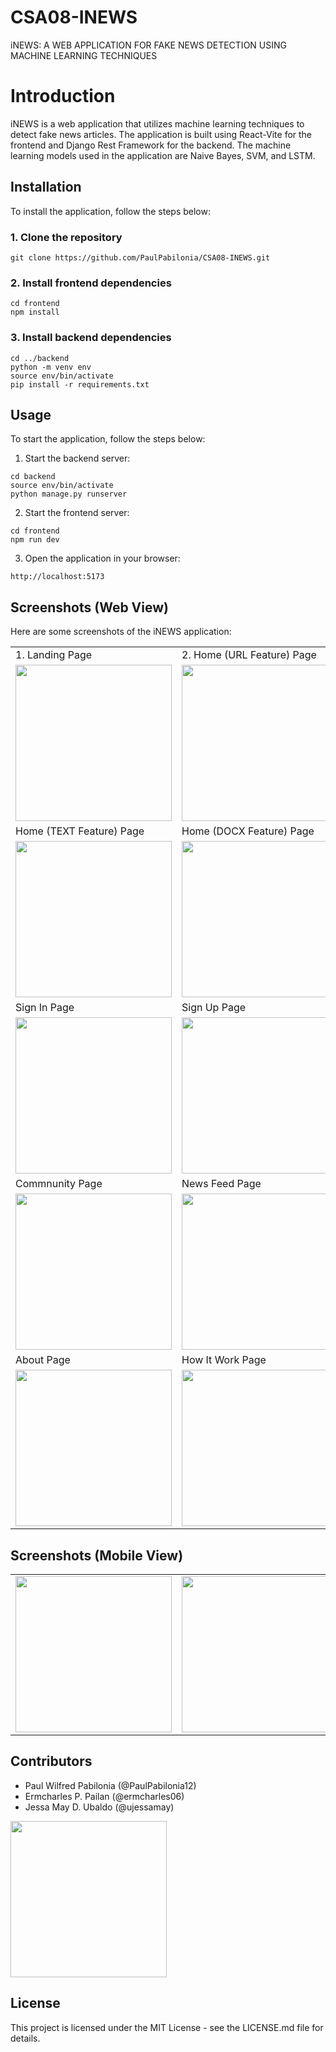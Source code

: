 # CSA08-INEWS
iNEWS: A WEB APPLICATION FOR FAKE NEWS DETECTION USING MACHINE LEARNING TECHNIQUES

# Introduction
iNEWS is a web application that utilizes machine learning techniques to detect fake news articles. The application is built using React-Vite for the frontend and Django Rest Framework for the backend. The machine learning models used in the application are Naive Bayes, SVM, and LSTM.

## Installation
To install the application, follow the steps below:

### 1. Clone the repository
```git clone https://github.com/PaulPabilonia/CSA08-INEWS.git```

### 2. Install frontend dependencies
```
cd frontend
npm install
```

### 3. Install backend dependencies
```
cd ../backend
python -m venv env
source env/bin/activate
pip install -r requirements.txt
```

## Usage
To start the application, follow the steps below:
1. Start the backend server:
```
cd backend
source env/bin/activate
python manage.py runserver
```
2. Start the frontend server:
```
cd frontend
npm run dev
```
3. Open the application in your browser:
```
http://localhost:5173
```

## Screenshots (Web View)
Here are some screenshots of the iNEWS application:


<table>
  <tr>
    <td>1. Landing Page </td>
    <td>2. Home (URL Feature) Page</td>
  </tr>
  <tr>
    <td><img src="https://github.com/PaulPabilonia/CSA08-INEWS/blob/main/images/landing_page.png" height="250" ></td>
    <td><img src="https://github.com/PaulPabilonia/CSA08-INEWS/blob/main/images/home_url_page.png" height="250" ></td>
  </tr>
  <tr>
    <td>Home (TEXT Feature) Page</td>
    <td>Home (DOCX Feature) Page</td>
  </tr>
  <tr>
    <td><img src="https://github.com/PaulPabilonia/CSA08-INEWS/blob/main/images/home_text_page.png" height="250"></td>
    <td><img src="https://github.com/PaulPabilonia/CSA08-INEWS/blob/main/images/home_docs_page.png" height="250"></td>
  </tr>
  <tr>
    <td>Sign In Page</td>
    <td>Sign Up Page</td>
  </tr>
  <tr>
    <td><img src="https://github.com/PaulPabilonia/CSA08-INEWS/blob/main/images/login_page.png" height="250"></td>
    <td><img src="https://github.com/PaulPabilonia/CSA08-INEWS/blob/main/images/signup_page.png" height="250"></td>
  </tr>
  <tr>
    <td>Commnunity Page</td>
    <td>News Feed Page</td>
  </tr>
  <tr>
    <td><img src="https://github.com/PaulPabilonia/CSA08-INEWS/blob/main/images/community_page.png" height="250"></td>
    <td><img src="https://github.com/PaulPabilonia/CSA08-INEWS/blob/main/images/newsfeed_page.png" height="250"></td>
  </tr>
   <tr>
    <td>About Page</td>
    <td>How It Work Page</td>
  </tr>
  <tr>
    <td><img src="https://github.com/PaulPabilonia/CSA08-INEWS/blob/main/images/about_page.png" height="250"></td>
    <td><img src="https://github.com/PaulPabilonia/CSA08-INEWS/blob/main/images/how_page.png" height="250"></td>
  </tr>
</table>

## Screenshots (Mobile View)

<table>
  <tr>
    <td><img src="https://github.com/PaulPabilonia/CSA08-INEWS/blob/main/images/landing_mobile.png" height="250"></td>
    <td><img src="https://github.com/PaulPabilonia/CSA08-INEWS/blob/main/images/home_mobile.png" height="250"></td>
    <td><img src="https://github.com/PaulPabilonia/CSA08-INEWS/blob/main/images/result_mobile.png" height="250"></td>
    </tr>
</table>

## Contributors
- Paul Wilfred Pabilonia (@PaulPabilonia12)
- Ermcharles P. Pailan (@ermcharles06)
- Jessa May D. Ubaldo (@ujessamay)
<img src="https://github.com/PaulPabilonia/CSA08-INEWS/blob/main/images/team_page.png" height="250">

## License
This project is licensed under the MIT License - see the LICENSE.md file for details.


